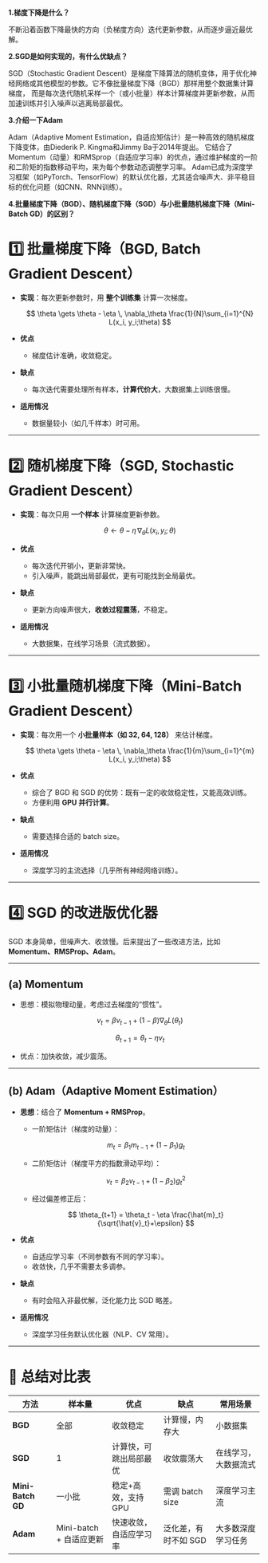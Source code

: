 **1.梯度下降是什么？**

不断沿着函数下降最快的方向（负梯度方向）迭代更新参数，从而逐步逼近最优解。

**2.SGD是如何实现的，有什么优缺点？**

SGD（Stochastic Gradient Descent）是梯度下降算法的随机变体，用于优化神经网络或其他模型的参数。它不像批量梯度下降（BGD）那样用整个数据集计算梯度，
而是每次迭代随机采样一个（或小批量）样本计算梯度并更新参数，从而加速训练并引入噪声以逃离局部最优。

**3.介绍一下Adam**

Adam（Adaptive Moment Estimation，自适应矩估计）是一种高效的随机梯度下降变体，由Diederik P. Kingma和Jimmy Ba于2014年提出。
它结合了Momentum（动量）和RMSprop（自适应学习率）的优点，通过维护梯度的一阶和二阶矩的指数移动平均，来为每个参数动态调整学习率。
Adam已成为深度学习框架（如PyTorch、TensorFlow）的默认优化器，尤其适合噪声大、非平稳目标的优化问题（如CNN、RNN训练）。

**4.批量梯度下降（BGD）、随机梯度下降（SGD）与小批量随机梯度下降（Mini-Batch GD）的区别？**

# 1️⃣ 批量梯度下降（BGD, Batch Gradient Descent）

* **实现**：每次更新参数时，用 **整个训练集** 计算一次梯度。

  $$
  \theta \gets \theta - \eta \, \nabla_\theta \frac{1}{N}\sum_{i=1}^{N} L(x_i, y_i;\theta)
  $$
* **优点**

  * 梯度估计准确，收敛稳定。
* **缺点**

  * 每次迭代需要处理所有样本，**计算代价大**，大数据集上训练很慢。
* **适用情况**

  * 数据量较小（如几千样本）时可用。

---

# 2️⃣ 随机梯度下降（SGD, Stochastic Gradient Descent）

* **实现**：每次只用 **一个样本** 计算梯度更新参数。

  $$
  \theta \gets \theta - \eta \, \nabla_\theta L(x_i, y_i;\theta)
  $$
* **优点**

  * 每次迭代开销小，更新非常快。
  * 引入噪声，能跳出局部最优，更有可能找到全局最优。
* **缺点**

  * 更新方向噪声很大，**收敛过程震荡**，不稳定。
* **适用情况**

  * 大数据集，在线学习场景（流式数据）。

---

# 3️⃣ 小批量随机梯度下降（Mini-Batch Gradient Descent）

* **实现**：每次用一个 **小批量样本（如 32, 64, 128）** 来估计梯度。

  $$
  \theta \gets \theta - \eta \, \nabla_\theta \frac{1}{m}\sum_{i=1}^{m} L(x_i, y_i;\theta)
  $$
* **优点**

  * 综合了 BGD 和 SGD 的优势：既有一定的收敛稳定性，又能高效训练。
  * 方便利用 **GPU 并行计算**。
* **缺点**

  * 需要选择合适的 batch size。
* **适用情况**

  * 深度学习的主流选择（几乎所有神经网络训练）。

---

# 4️⃣ SGD 的改进版优化器

SGD 本身简单，但噪声大、收敛慢。后来提出了一些改进方法，比如 **Momentum、RMSProp、Adam**。

---

## (a) Momentum

* 思想：模拟物理动量，考虑过去梯度的“惯性”。

  $$
  v_t = \beta v_{t-1} + (1-\beta)\nabla_\theta L(\theta_t)
  $$

  $$
  \theta_{t+1} = \theta_t - \eta v_t
  $$
* 优点：加快收敛，减少震荡。

---

## (b) Adam（Adaptive Moment Estimation）

* **思想**：结合了 **Momentum + RMSProp**。

  * 一阶矩估计（梯度的动量）：

    $$
    m_t = \beta_1 m_{t-1} + (1-\beta_1) g_t
    $$
  * 二阶矩估计（梯度平方的指数滑动平均）：

    $$
    v_t = \beta_2 v_{t-1} + (1-\beta_2) g_t^2
    $$
  * 经过偏差修正后：

    $$
    \theta_{t+1} = \theta_t - \eta \frac{\hat{m}_t}{\sqrt{\hat{v}_t}+\epsilon}
    $$

* **优点**

  * 自适应学习率（不同参数有不同的学习率）。
  * 收敛快，几乎不需要太多调参。

* **缺点**

  * 有时会陷入非最优解，泛化能力比 SGD 略差。

* **适用情况**

  * 深度学习任务默认优化器（NLP、CV 常用）。

---

# 🔹 总结对比表

| 方法                | 样本量                | 优点           | 缺点            | 常用场景       |
| ----------------- | ------------------ | ------------ | ------------- | ---------- |
| **BGD**           | 全部                 | 收敛稳定         | 计算慢，内存大       | 小数据集       |
| **SGD**           | 1                  | 计算快，可跳出局部最优  | 收敛震荡大         | 在线学习，大数据流式 |
| **Mini-Batch GD** | 一小批                | 稳定+高效，支持 GPU | 需调 batch size | 深度学习主流     |
| **Adam**          | Mini-batch + 自适应更新 | 快速收敛，自适应学习率  | 泛化差，有时不如 SGD  | 大多数深度学习任务  |





